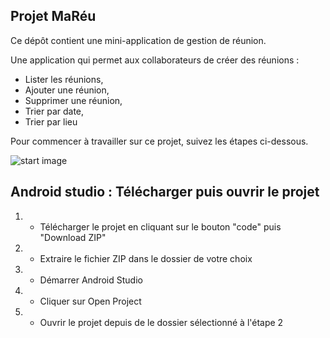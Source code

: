 ## Projet MaRéu 

Ce dépôt contient une mini-application de gestion de réunion.

Une application qui permet aux collaborateurs de créer des réunions : 
* Lister les réunions,
* Ajouter une réunion,
* Supprimer une réunion,
* Trier par date,
* Trier par lieu

Pour commencer à travailler sur ce projet, suivez les étapes ci-dessous.

![start image](https://github.com/hoaraut35/P4_02/blob/main/doc/screenshoot.PNG)

## Android studio : Télécharger puis ouvrir le projet

1. - Télécharger le projet en cliquant sur le bouton "code" puis "Download ZIP"
2. - Extraire le fichier ZIP dans le dossier de votre choix  
3. - Démarrer Android Studio
4. - Cliquer sur Open Project
5. - Ouvrir le projet depuis de le dossier sélectionné à l'étape 2



